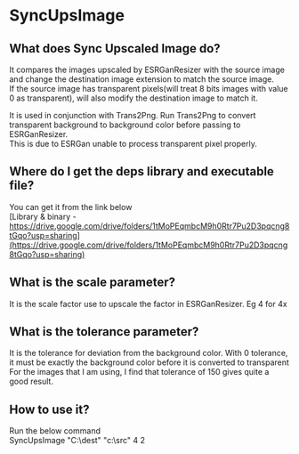 # SyncUpsImage
## What does Sync Upscaled Image do?
It compares the images upscaled by ESRGanResizer with the source image and change the destination image extension to match the source image.  
If the source image has transparent pixels(will treat 8 bits images with value 0 as transparent), will also modify the destination image to match it.

It is used in conjunction with Trans2Png. Run Trans2Png to convert transparent background to background color before passing to ESRGanResizer.  
This is due to ESRGan unable to process transparent pixel properly.

## Where do I get the deps library and executable file?
You can get it from the link below  
[Library & binary - https://drive.google.com/drive/folders/1tMoPEqmbcM9h0Rtr7Pu2D3pqcng8tGqo?usp=sharing](https://drive.google.com/drive/folders/1tMoPEqmbcM9h0Rtr7Pu2D3pqcng8tGqo?usp=sharing)

## What is the scale parameter?
It is the scale factor use to upscale the factor in ESRGanResizer. Eg 4 for 4x

## What is the tolerance parameter?
It is the tolerance for deviation from the background color. With 0 tolerance, it must be exactly the background color before it is converted to transparent  
For the images that I am using, I find that tolerance of 150 gives quite a good result.

## How to use it?
Run the below command  
  SyncUpsImage "C:\dest" "c:\src" 4 2
